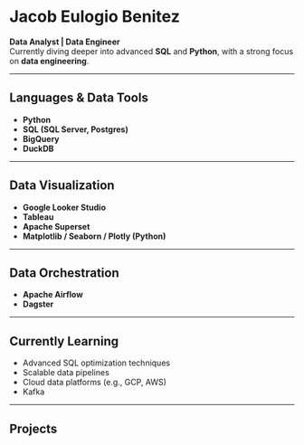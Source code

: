 # Jacob Eulogio Benitez  
**Data Analyst | Data Engineer**  
Currently diving deeper into advanced **SQL** and **Python**, with a strong focus on **data engineering**.

---

## Languages & Data Tools  
- **Python**  
- **SQL (SQL Server, Postgres)**
- **BigQuery**
- **DuckDB**

---

## Data Visualization  
- **Google Looker Studio**
- **Tableau**
- **Apache Superset**  
- **Matplotlib / Seaborn / Plotly (Python)**

---

## Data Orchestration  
- **Apache Airflow**  
- **Dagster**

---

## Currently Learning  
- Advanced SQL optimization techniques  
- Scalable data pipelines  
- Cloud data platforms (e.g., GCP, AWS)
- Kafka

---

## Projects  

